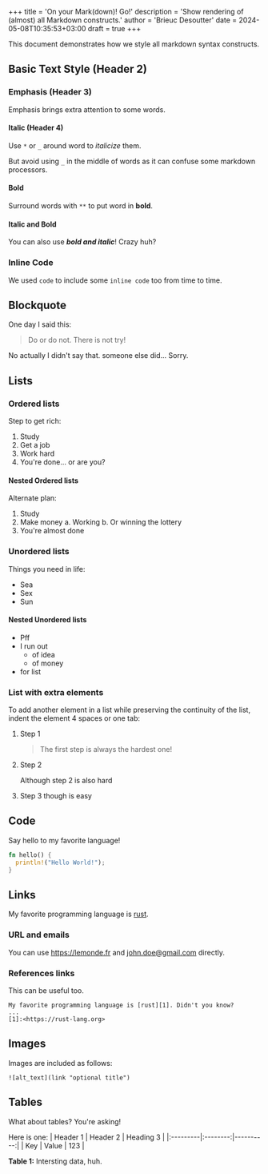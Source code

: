 +++
title = 'On your Mark(down)! Go!'
description = 'Show rendering of (almost) all Markdown constructs.'
author = 'Brieuc Desoutter'
date = 2024-05-08T10:35:53+03:00
draft = true
+++

This document demonstrates how we style all markdown syntax constructs.

## Basic Text Style (Header 2)

### Emphasis (Header 3)

Emphasis brings extra attention to some words.

#### Italic (Header 4)

Use `*` or `_` around word to *italicize* them.

But avoid using `_` in the middle of words as it can confuse some markdown processors.

#### Bold

Surround words with `**` to put word in **bold**.

#### Italic and Bold

You can also use ***bold and italic***! Crazy huh?

### Inline Code

We used ```code``` to include some `inline code` too from time to time.

## Blockquote

One day I said this:
> Do or do not. There is not try!

No actually I didn't say that. someone else did... Sorry.

## Lists

### Ordered lists

Step to get rich:
1. Study
2. Get a job
3. Work hard
4. You're done... or are you?

#### Nested Ordered lists

Alternate plan:
1. Study
2. Make money
  a. Working
  b. Or winning the lottery
3. You're almost done

### Unordered lists

Things you need in life:
- Sea
- Sex
- Sun

#### Nested Unordered lists

- Pff
- I run out 
  - of idea
  - of money
- for list

### List with extra elements

To add another element in a list while preserving the continuity of the list, indent the element 4 spaces or one tab:

1. Step 1

    > The first step is always the hardest one!

2. Step 2

    Although step 2 is also hard

3. Step 3 though is easy

## Code

Say hello to my favorite language!
```rust {lineNos=true}
fn hello() {
  println!("Hello World!");
}
```

## Links

My favorite programming language is [rust](https://rust-lang.org).

### URL and emails

You can use <https://lemonde.fr> and <john.doe@gmail.com> directly.

### References links

This can be useful too.

```
My favorite programming language is [rust][1]. Didn't you know?
...
[1]:<https://rust-lang.org>
```

## Images

Images are included as follows:
```
![alt_text](link "optional title")
```


## Tables

What about tables? You're asking!

Here is one:
| Header 1 | Header 2 | Heading 3 |
|:---------|:--------:|----------:|
| Key      | Value    |  123      |

**Table 1:** Intersting data, huh.

